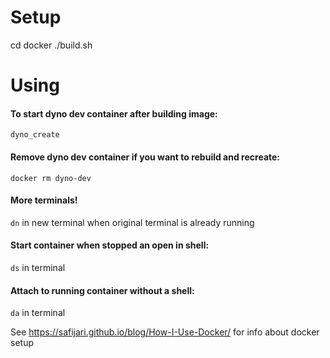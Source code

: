 # Setup

cd docker
./build.sh

# Using

#### To start dyno dev container after building image:
`dyno_create`

#### Remove dyno dev container if you want to rebuild and recreate:
`docker rm dyno-dev`

#### More terminals!
`dn` in new terminal when original terminal is already running

#### Start container when stopped an open in shell:
`ds` in terminal

#### Attach to running container without a shell:
`da` in terminal


See https://safijari.github.io/blog/How-I-Use-Docker/ for info about docker setup
